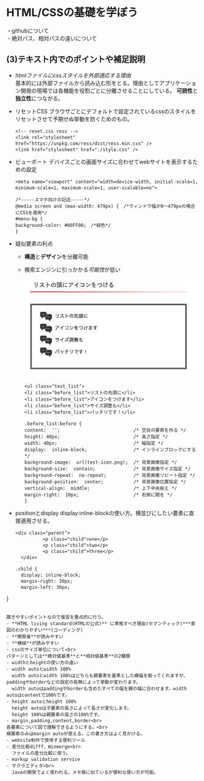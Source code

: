 # HTML/CSSの基礎を学ぼう
・githubについて<br>
・絶対パス、相対パスの違いについて



## (3)テキスト内でのポイントや補足説明
- _htmlファイルにcssスタイルを外部適応する理由_<br>
基本的には外部ファイルから読み込む形をとる。理由としてアプリケーション開発の現場では各機能を役割ごとに分離させることにしている。
**可読性**と**独立性**につながる。
- リセットCSS
  ブラウザごとにデフォルトで設定されているcssのスタイルをリセットさせて予期せぬ挙動を防ぐためのもの。
  ```
  <!-- reset.css ress -->
  <link rel="stylesheet" href="https://unpkg.com/ress/dist/ress.min.css" />
  <link href="stylesheet" href="./style.css" />
  ```
 
- ビューポート
  デバイスごとの画面サイズに合わせてwebサイトを表示するための設定
  ```
  <meta name="viewport" content="width=device-width, initial-scale=1, minimum-scale=1, maximum-scale=1, user-scalable=no">
  ```
  ```
  /*-----スマホ向けの記述-----*/
  @media screen and (max-width: 479px) {　/*ウィンドウ幅が0～479pxの場合にCSSを適用*/
  #menu-bg {
  background-color: #00FF00;　/*緑色*/
  }
  ```
- 疑似要素の利点
  - **構造**と**デザイン**を分離可能
  - 検索エンジンに引っかかる*可能性*が低い
    
    <img src="./test_icon.jpg">
    
    ```
    <ul class="test_list">
    <li class="before_list">リストの先頭に</li>
    <li class="before_list">アイコンをつけます</li>
    <li class="before_list">サイズ調整も</li>
    <li class="before_list">バッチリです！</li>
    ```
    ```
    .before_list:before {
    content:  '';                           /* 空白の要素を作る */
    height: 40px;                           /* 高さ指定 */
    width: 40px;                            /* 幅指定 */
    display:  inline-block;                 /* インラインブロックにする */
    background-image:  url(test-icon.png);  /* 背景画像指定 */
    background-size:  contain;              /* 背景画像サイズ指定 */
    background-repeat:  no-repeat;          /* 背景画像リピート指定 */
    background-position:  center;           /* 背景画像位置指定 */
    vertical-align:  middle;                /* 上下中央揃え */
    margin-right:  10px;                    /* 右側に間を */
    }
    ```

- positionとdisplay
  display:inline-blockの使い方。横並びにしたい要素に直接適用させる。
  ```
  <div class="parent">
            <p class="child">one</p>
            <p class="child">two</p>
            <p class="child">three</p>
    </div>
  ```
  ```
  .child {
    display: inline-block;
    margin-right: 30px;
    margin-left: 30px;
}
  ```

  躓きやすいポイントなので復習を重点的に行う。
- **HTML living standard(HTMLの公式)** に準拠すべき理由(セマンティック(***意図のわかりやすい***)コーディング)
  - **開発者**が読みやすい
  - **機械**が読みやすい
- cssのサイズ単位について<br>
 パターンとしては**絶対値基準**と**相対値基準**の2種類
- widthとheightの使い方の違い
  - width autoとwidth 100%
    width autoとwidth 100%はどちらも親要素を基準とした横幅を取ってくれますが、paddingやborderなどの設定の有無によって挙動が変わります。
    width autoはpaddingやborderも含めたすべての幅を親の幅に合わせます。width autoはcontentで100%です。  
  - height autoとheight 100%
    height autoは子要素の高さによって長さが変化します。
    height 100%は親要素の高さの100%です。  
- margin,padding,content,border<br>
 各要素について図で理解できるようにする。<br>
 横要素のみはmargin autoが使える。この書き方はよく見かける。
- website制作で使用する便利ツール
  - 差分比較difff、Winmerge<br>
    ファイルの差分比較に使う。
  - markup validation service
  - サクラエディタ<br>
    Javaの開発でよく使われる。メモ帳に似ているが便利な使い方が可能。






